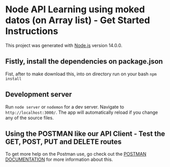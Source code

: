 # Node API Learning using moked datos (on Array list) - Get Started Instructions

This project was generated with [Node.js](https://nodejs.org/en/) version 14.0.0.

## Fistly, install the dependencies on package.json

Fist, after to make download this, into on directory run on your bash `npm install`

## Development server

Run `node server` or `nodemon` for a dev server. Navigate to `http://localhost:3000/`. The app will automatically reload if you change any of the source files.

## Using the POSTMAN like our API Client - Test the GET, POST, PUT and DELETE routes

To get more help on the Postman use, go check out the [POSTMAN DOCUMENTATION](https://documenter.getpostman.com/view/10466579/Szzj9dbp?version=latest) for more information about this.
